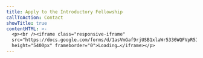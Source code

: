 ```yaml
---
title: Apply to the Introductory Fellowship
callToAction: Contact
showTitle: true
contentHTML: >-
  <p><br /><iframe class="responsive-iframe"
  src="https://docs.google.com/forms/d/1asVmGaf9rjUSB1xlaWr5336WQFVpR5IheDLl5n6BPvw/viewform?embedded=true"
  height="5400px" frameborder="0">Loading…</iframe></p>
---
```

